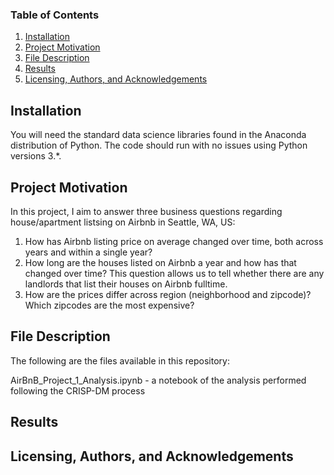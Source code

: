 ### Table of Contents

  1. [Installation](#installation)
  2. [Project Motivation](#motivation)
  3. [File Description](#files)
  4. [Results](#results)
  5. [Licensing, Authors, and Acknowledgements](#licensing)
  
## Installation <a name = "installation"></a>

You will need the standard data science libraries found in the Anaconda distribution of Python. The code should run with no issues using Python versions 3.*.

## Project Motivation <a name = "motivation"></a>
In this project, I aim to answer three business questions regarding house/apartment listsing on Airbnb in Seattle, WA, US: 
1. How has Airbnb listing price on average changed over time, both across years and within a single year? 
2. How long are the houses listed on Airbnb a year and how has that changed over time? This question allows us to tell whether there are any landlords that list their houses on Airbnb fulltime. 
3. How are the prices differ across region (neighborhood and zipcode)? Which zipcodes are the most expensive?

## File Description <a name = "files"></a>
The following are the files available in this repository:

AirBnB_Project_1_Analysis.ipynb - a notebook of the analysis performed following the CRISP-DM process


## Results <a name = "results"></a>

## Licensing, Authors, and Acknowledgements <a name = "licensing"></a>
  
  
  
  
